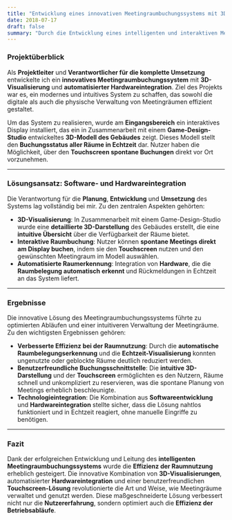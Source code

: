 ```yaml
---
title: "Entwicklung eines innovativen Meetingraumbuchungssystems mit 3D-Visualisierung"
date: 2018-07-17
draft: false
summary: "Durch die Entwicklung eines intelligenten und interaktiven Meetingraumbuchungssystems mit 3D-Visualisierung und Hardwareintegration wurde die Verwaltung von Meetingräumen revolutioniert und optimiert."
---
```

### Projektüberblick

Als **Projektleiter** und **Verantwortlicher für die komplette Umsetzung** entwickelte ich ein **innovatives Meetingraumbuchungssystem** mit **3D-Visualisierung** und **automatisierter Hardwareintegration**. Ziel des Projekts war es, ein modernes und intuitives System zu schaffen, das sowohl die digitale als auch die physische Verwaltung von Meetingräumen effizient gestaltet.

Um das System zu realisieren, wurde am **Eingangsbereich** ein interaktives Display installiert, das ein in Zusammenarbeit mit einem **Game-Design-Studio** entwickeltes **3D-Modell des Gebäudes** zeigt. Dieses Modell stellt den **Buchungsstatus aller Räume in Echtzeit** dar. Nutzer haben die Möglichkeit, über den **Touchscreen spontane Buchungen** direkt vor Ort vorzunehmen.

---

### Lösungsansatz: Software- und Hardwareintegration

Die Verantwortung für die **Planung**, **Entwicklung** und **Umsetzung** des Systems lag vollständig bei mir. Zu den zentralen Aspekten gehörten:

- **3D-Visualisierung**: In Zusammenarbeit mit einem Game-Design-Studio wurde eine **detaillierte 3D-Darstellung** des Gebäudes erstellt, die eine **intuitive Übersicht** über die Verfügbarkeit der Räume bietet.
- **Interaktive Raumbuchung**: Nutzer können **spontane Meetings direkt am Display buchen**, indem sie den **Touchscreen** nutzen und den gewünschten Meetingraum im Modell auswählen.
- **Automatisierte Raumerkennung**: Integration von **Hardware**, die die **Raumbelegung automatisch erkennt** und Rückmeldungen in Echtzeit an das System liefert.
  
---

### Ergebnisse

Die innovative Lösung des Meetingraumbuchungssystems führte zu optimierten Abläufen und einer intuitiveren Verwaltung der Meetingräume. Zu den wichtigsten Ergebnissen gehören:

- **Verbesserte Effizienz bei der Raumnutzung**: Durch die **automatische Raumbelegungserkennung** und die **Echtzeit-Visualisierung** konnten ungenutzte oder geblockte Räume deutlich reduziert werden.
- **Benutzerfreundliche Buchungsschnittstelle**: Die **intuitive 3D-Darstellung** und der **Touchscreen** ermöglichten es den Nutzern, Räume schnell und unkompliziert zu reservieren, was die spontane Planung von Meetings erheblich beschleunigte.
- **Technologieintegration**: Die Kombination aus **Softwareentwicklung** und **Hardwareintegration** stellte sicher, dass die Lösung nahtlos funktioniert und in Echtzeit reagiert, ohne manuelle Eingriffe zu benötigen.

---

### Fazit

Dank der erfolgreichen Entwicklung und Leitung des **intelligenten Meetingraumbuchungssystems** wurde die **Effizienz der Raumnutzung** erheblich gesteigert. Die innovative Kombination von **3D-Visualisierungen**, automatisierter **Hardwareintegration** und einer benutzerfreundlichen **Touchscreen-Lösung** revolutionierte die Art und Weise, wie Meetingräume verwaltet und genutzt werden. Diese maßgeschneiderte Lösung verbessert nicht nur die **Nutzererfahrung**, sondern optimiert auch die **Effizienz der Betriebsabläufe**.

